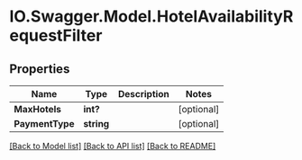 # IO.Swagger.Model.HotelAvailabilityRequestFilter
## Properties

Name | Type | Description | Notes
------------ | ------------- | ------------- | -------------
**MaxHotels** | **int?** |  | [optional] 
**PaymentType** | **string** |  | [optional] 

[[Back to Model list]](../README.md#documentation-for-models) [[Back to API list]](../README.md#documentation-for-api-endpoints) [[Back to README]](../README.md)


